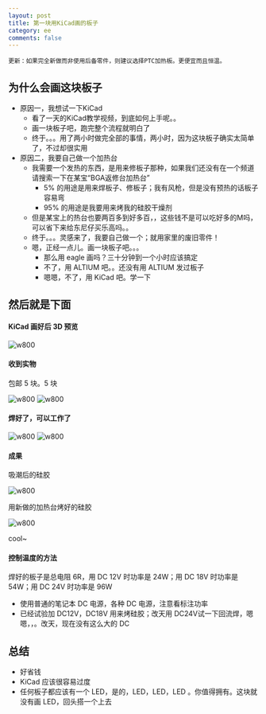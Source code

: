 ```yaml
---
layout: post
title: 第一块用KiCad画的板子
category: ee
comments: false
---
```


```
更新：如果完全新做而非使用后备零件，则建议选择PTC加热板。更便宜而且恒温。
```

## 为什么会画这块板子

* 原因一，我想试一下KiCad
  * 看了一天的KiCad教学视频，到底如何上手呢。。
  * 画一块板子吧，跑完整个流程就明白了
  * 终于。。。用了两小时做完全部的事情，两小时，因为这块板子确实太简单了，不过却很实用
* 原因二，我要自己做一个加热台
  * 我需要一个发热的东西，是用来修板子那种，如果我们还没有在一个频道请搜索一下在某宝“BGA返修台加热台”
    * 5% 的用途是用来焊板子、修板子；我有风枪，但是没有预热的话板子容易弯
    * 95% 的用途是我要用来烤我的硅胶干燥剂
  * 但是某宝上的热台也要两百多到好多百，，这些钱不是可以吃好多的M吗，可以省下来给东尼仔买乐高吗。。
  * 终于。。。灵感来了，我要自己做一个；就用家里的废旧零件！
  * 嗯，正经一点儿。画一块板子吧。。。
    * 那么用 eagle 画吗？三十分钟到一个小时应该搞定
    * 不了，用 ALTIUM 吧。。还没有用 ALTIUM 发过板子
    * 嗯嗯，不了，用 KiCad 吧。学一下

## 然后就是下面

#### KiCad 画好后 3D 预览

![w800](/images/2019-07-18-first-kicad-board-01.jpg)

#### 收到实物

包邮 5 块。5 块

![w800](/images/2019-07-18-first-kicad-board-02.jpg)
![w800](/images/2019-07-18-first-kicad-board-03.jpg)

#### 焊好了，可以工作了

![w800](/images/2019-07-18-first-kicad-board-04a.jpg)
![w800](/images/2019-07-18-first-kicad-board-04b.jpg)

#### 成果

吸潮后的硅胶

![w800](/images/2019-07-18-first-kicad-board-05.jpg)

用新做的加热台烤好的硅胶

![w800](/images/2019-07-18-first-kicad-board-06.jpg)

cool~

#### 控制温度的方法

焊好的板子是总电阻 6R，用 DC 12V 时功率是 24W；用 DC 18V 时功率是 54W；用 DC 24V 时功率是 96W

* 使用普通的笔记本 DC 电源，各种 DC 电源，注意看标注功率
* 已经试验加 DC12V，DC18V 用来烤硅胶；改天用 DC24V试一下回流焊，嗯嗯，，。改天，现在没有这么大的 DC

## 总结

* 好省钱
* KiCad 应该很容易过度
* 任何板子都应该有一个 LED，是的，LED，LED，LED 。你值得拥有。这块就没有画 LED，回头搭一个上去
